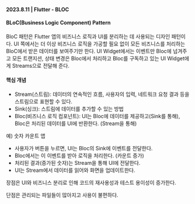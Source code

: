 #### 2023.8.11 | Flutter - BLOC

#### BLoC(Business Logic Component) Pattern

BloC 패턴은 Flutter 앱의 비즈니스 로직과 UI를 분리하는 데 사용되는 디자인 패턴이다. UI 쪽에서는 더 이상 비즈니스 로직을 가공할 필요 없이 모든 비즈니스를 처리하는 BloC에서 받은 데이터를 보여주기만 한다. UI Widget에서는 이벤트만 Bloc에 넘겨주고 모든 트랜지션, 상태 변경은 Bloc에서 처리하고 Bloc를 구독하고 있는 UI Widget에게 Streams으로 전달해 준다. 

#### 핵심 개념
- Stream(스트림): 데이터의 연속적인 흐름, 사용자의 입력, 네트워크 요청 결과 등을 스트림으로 표현할 수 있다.
- Sink(싱크): 스트림에 데이터를 추가할 수 있는 방법 
- Bloc(비즈니스 로직 컴포넌트): UI는 Bloc에 데이터를 제공하고(Sink를 통해), Bloc은 처리된 데이터를 UI에 반환한다. (Stream을 통해)
  
예) 숫자 카운트 앱
- 사용자가 버튼을 누르면, UI는 Bloc의 Sink에 이벤트를 전달한다.
- Bloc에서는 이 이벤트를 받아 로직을 처리한다. (카운트 증가)
- 처리된 결과(증가된 숫자)는 Stream을 통해 UI에 전달한다.
- UI는 Stream에서 데이터를 읽어와 화면을 업데이트한다.

장점은 UI와 비즈니스 분리로 인해 코드의 재사용성과 테스트 용이성이 증가한다.

단점은 관리되는 파일들이 많아지고 사용이 불편하다.